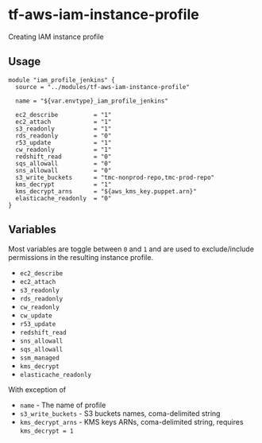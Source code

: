 # tf-aws-iam-instance-profile

Creating IAM instance profile

## Usage

```
module "iam_profile_jenkins" {
  source = "../modules/tf-aws-iam-instance-profile"

  name = "${var.envtype}_iam_profile_jenkins"

  ec2_describe          = "1"
  ec2_attach            = "1"
  s3_readonly           = "1"
  rds_readonly          = "0"
  r53_update            = "1"
  cw_readonly           = "1"
  redshift_read         = "0"
  sqs_allowall          = "0"
  sns_allowall          = "0"
  s3_write_buckets      = "tmc-nonprod-repo,tmc-prod-repo"
  kms_decrypt           = "1"
  kms_decrypt_arns      = "${aws_kms_key.puppet.arn}"
  elasticache_readonly  = "0"
}
```

## Variables

Most variables are toggle between `0` and `1` and are used to exclude/include permissions in the resulting instance profile.

* `ec2_describe`
* `ec2_attach`
* `s3_readonly`
* `rds_readonly`
* `cw_readonly`
* `cw_update`
* `r53_update`
* `redshift_read`
* `sns_allowall`
* `sqs_allowall`
* `ssm_managed`
* `kms_decrypt`
* `elasticache_readonly`

With exception of

* `name` - The name of profile
* `s3_write_buckets` - S3 buckets names, coma-delimited string
* `kms_decrypt_arns` - KMS keys ARNs, coma-delimited string, requires `kms_decrypt = 1`

